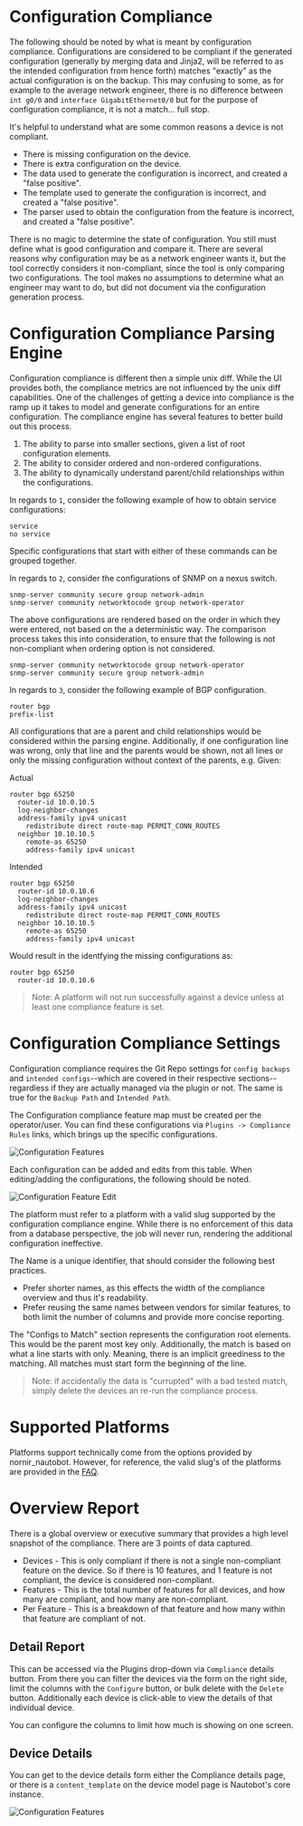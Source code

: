# Configuration Compliance 

The following should be noted by what is meant by configuration compliance. Configurations are considered to be compliant if the generated configuration 
(generally by merging data and Jinja2, will be referred to as the intended configuration from hence forth) matches "exactly" as the actual configuration is 
on the backup. This may confusing to some, as for example to the average network engineer, there is no difference between `int g0/0` and
`interface GigabitEthernet0/0` but for the purpose of configuration compliance, it is not a match... full stop.

It's helpful to understand what are some common reasons a device is not compliant.

* There is missing configuration on the device.
* There is extra configuration on the device.
* The data used to generate the configuration is incorrect, and created a "false positive".
* The template used to generate the configuration is incorrect, and created a "false positive".
* The parser used to obtain the configuration from the feature is incorrect, and created a "false positive".

There is no magic to determine the state of configuration. You still must define what is good configuration and compare it. There are several reasons why 
configuration may be as a network engineer wants it, but the tool correctly considers it non-compliant, since the tool is only comparing two configurations.
The tool makes no assumptions to determine what an engineer may want to do, but did not document via the configuration generation process.

# Configuration Compliance Parsing Engine

Configuration compliance is different then a simple unix diff. While the UI provides both, the compliance metrics are not influenced by the unix diff 
capabilities. One of the challenges of getting a device into compliance is the ramp up it takes to model and generate configurations for an entire 
configuration. The compliance engine has several features to better build out this process.

1. The ability to parse into smaller sections, given a list of root configuration elements.
2. The ability to consider ordered and non-ordered configurations.
3. The ability to dynamically understand parent/child relationships within the configurations.

In regards to `1`, consider the following example of how to obtain service configurations:
```
service
no service
```
Specific configurations that start with either of these commands can be grouped together.

In regards to `2`, consider the configurations of SNMP on a nexus switch. 
```
snmp-server community secure group network-admin
snmp-server community networktocode group network-operator
```

The above configurations are rendered based on the order in which they were entered, not based on the a deterministic way. The comparison process takes this into consideration, to ensure that the following is not non-compliant when ordering option is not considered.

```
snmp-server community networktocode group network-operator
snmp-server community secure group network-admin
```

In regards to `3`, consider the following example of BGP configuration. 
```
router bgp
prefix-list
```
All configurations that are a parent and child relationships would be considered within the parsing engine. Additionally, if one configuration line was 
wrong, only that line and the parents would be shown, not all lines or only the missing configuration without context of the parents, e.g. Given:

Actual
```
router bgp 65250
  router-id 10.0.10.5
  log-neighbor-changes
  address-family ipv4 unicast
    redistribute direct route-map PERMIT_CONN_ROUTES
  neighbor 10.10.10.5
    remote-as 65250
    address-family ipv4 unicast
```

Intended
```
router bgp 65250
  router-id 10.0.10.6
  log-neighbor-changes
  address-family ipv4 unicast
    redistribute direct route-map PERMIT_CONN_ROUTES
  neighbor 10.10.10.5
    remote-as 65250
    address-family ipv4 unicast
```
Would result in the identfying the missing configurations as:

```
router bgp 65250
  router-id 10.0.10.6
```

> Note: A platform will not run successfully against a device unless at least one compliance feature is set. 

# Configuration Compliance Settings

Configuration compliance requires the Git Repo settings for `config backups` and `intended configs`--which are covered in their respective sections--regardless if they are actually managed via the plugin or not. The same is true for the `Backup Path` and `Intended Path`.

The Configuration compliance feature map must be created per the operator/user. You can find these configurations via `Plugins -> Compliance Rules`
links, which brings up the specific configurations.

![Configuration Features](./img/compliance-features.png)

Each configuration can be added and edits from this table. When editing/adding the configurations, the following should be noted.

![Configuration Feature Edit](./img/compliance-feature-edit.png)

The platform must refer to a platform with a valid slug supported by the configuration compliance engine. While there is no enforcement of this data from
a database perspective, the job will never run, rendering the additional configuration ineffective. 

The Name is a unique identifier, that should consider the following best practices.

* Prefer shorter names, as this effects the width of the compliance overview and thus it's readability.
* Prefer reusing the same names between vendors for similar features, to both limit the number of columns and provide more concise reporting. 

The "Configs to Match" section represents the configuration root elements. This would be the parent most key only. Additionally, the match is based on
what a line starts with only. Meaning, there is an implicit greediness to the matching. All matches must start form the beginning of the line.

> Note: if accidentally the data is "currupted" with a bad tested match, simply delete the devices an re-run the compliance process.

# Supported Platforms

Platforms support technically come from the options provided by nornir_nautobot. However, for reference, the valid slug's of the platforms are provided in the [FAQ](./FAQ.md).

# Overview Report

There is a global overview or executive summary that provides a high level snapshot of the compliance. There are 3 points of data captured.

* Devices - This is only compliant if there is not a single non-compliant feature on the device. So if there is 10 features, and 1 feature is not compliant, the device is considered non-compliant.
* Features - This is the total number of features for all devices, and how many are compliant, and how many are non-compliant.
* Per Feature - This is a breakdown of that feature and how many within that feature are compliant of not.

## Detail Report

This can be accessed via the Plugins drop-down via `Compliance` details button. From there you can filter the devices via the form on the right side, limit the columns with the `Configure` button, or 
bulk delete with the `Delete` button. Additionally each device is click-able to view the details of that individual device. 

You can configure the columns to limit how much is showing on one screen.

## Device Details

You can get to the device details form either the Compliance details page, or there is a `content_template` on the device model page is Nautobot's core instance.

![Configuration Features](./img/device-compliance.png)